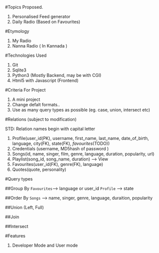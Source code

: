 #Topics Proposed.

1. Personalised Feed generator
2. Daily Radio (Based on Favourites)

#Etymology

1. My Radio
2. Nanna Radio ( In Kannada )

#Technologies Used

1. Git
2. Sqlite3
3. Python3 (Mostly Backend, may be with CGI)
4. Html5 with Javascript (Frontend)

#Criteria For Project

1. A mini project
2. Change defalt formats..
3. Use as many query types as possible (eg. case, union, intersect etc)

#Relations (subject to modification)

STD: Relation names begin with capital letter

1. Profile(user_id(PK), username, first_name, last_name, date_of_birth, language, city(FK), state(FK), _favourites_(TODO))
2. Credentials (username, MD5hash of password )
3. Songs(id, name, singer, film, genre, language, duration, popularity, url)
4. Playlist(song_id, song_name, duration) --> View
5. Favourites(user_id(FK), genre(FK), language)
6. Quotes(quote, personality)

#Query types

##Group By
`Favourites`--> language or user_id
`Profile`	--> state

##Order By
`Songs`		--> name, singer, genre, language, duraition, popularity

##Union (Left, Full)

##Join

##Intersect

#Features

1. Developer Mode and User mode
